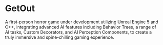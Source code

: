 # GetOut
A first-person horror game under development utilizing Unreal Engine 5 and C++, integrating advanced AI features including Behavior Trees, a range of AI tasks, Custom Decorators, and AI Perception Components, to create a truly immersive and spine-chilling gaming experience.
